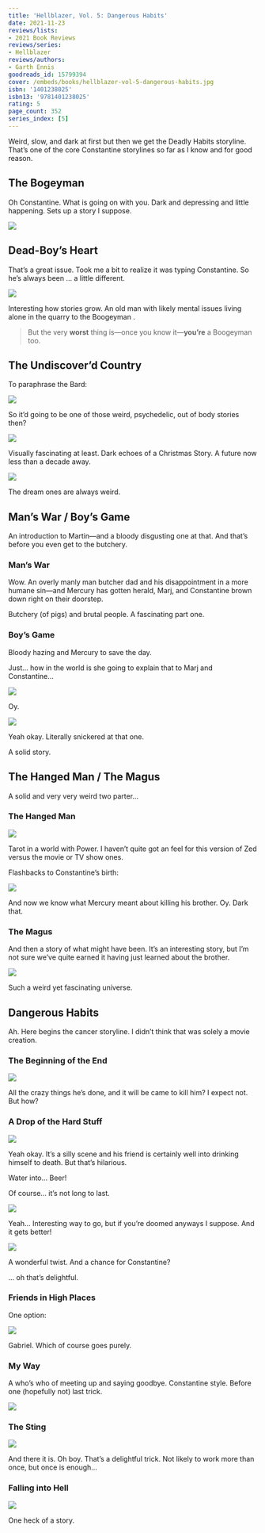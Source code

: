 ```yaml
---
title: 'Hellblazer, Vol. 5: Dangerous Habits'
date: 2021-11-23
reviews/lists:
- 2021 Book Reviews
reviews/series:
- Hellblazer
reviews/authors:
- Garth Ennis
goodreads_id: 15799394
cover: /embeds/books/hellblazer-vol-5-dangerous-habits.jpg
isbn: '1401238025'
isbn13: '9781401238025'
rating: 5
page_count: 352
series_index: [5]
---
```

Weird, slow, and dark at first but then we get the Deadly Habits storyline. That’s one of the core Constantine storylines so far as I know and for good reason. 

## The Bogeyman
Oh Constantine. What is going on with you. Dark and depressing and little happening. Sets up a story I suppose. 

![](/embeds/books/attachments/hellblazer-5-c7c574.png)

## Dead-Boy’s Heart 
That’s a great issue. Took me a bit to realize it was typing Constantine. So he’s always been … a little different. 

![](/embeds/books/attachments/hellblazer-5-29fe35.png)

Interesting how stories grow. An old man with likely mental issues living alone in the quarry to the Boogeyman . 

> But the very **worst** thing is—once you know it—**you’re** a Boogeyman too.   

## The Undiscover’d Country
To paraphrase the Bard:

![](/embeds/books/attachments/hellblazer-5-7cba00.png)

So it’d going to be one of those weird, psychedelic, out of body stories then?

![](/embeds/books/attachments/hellblazer-5-efd627.png)

Visually fascinating at least. Dark echoes of a Christmas Story. A future now less than a decade away. 

![](/embeds/books/attachments/hellblazer-5-c02f9c.png)

The dream ones are always weird. 

## Man’s War / Boy’s Game
An introduction to Martin—and a bloody disgusting one at that. And that’s before you even get to the butchery. 

### Man’s War
Wow. An overly manly man butcher dad and his disappointment in a more humane sin—and Mercury has gotten herald, Marj, and Constantine brown down right on their doorstep. 

Butchery (of pigs) and brutal people. A fascinating part one. 

### Boy’s Game
Bloody hazing and Mercury to save the day. 

Just… how in the world is she going to explain that to Marj and Constantine…

![](/embeds/books/attachments/hellblazer-5-898b71.png)

Oy. 

![](/embeds/books/attachments/hellblazer-5-d6e3b5.png)

Yeah okay. Literally snickered at that one. 

A solid story. 

## The Hanged Man / The Magus
A solid and very very weird two parter…

### The Hanged Man

![](/embeds/books/attachments/hellblazer-5-9c05d5.png)

Tarot in a world with Power. I haven’t quite got an feel for this version of Zed versus the movie or TV show ones. 

Flashbacks to Constantine’s birth:

![](/embeds/books/attachments/hellblazer-5-0f4713.png)

And now we know what Mercury meant about killing his brother. Oy. Dark that. 

### The Magus
And then a story of what might have been. It’s an interesting story, but I’m not sure we’ve quite earned it having just learned about the brother. 

![](/embeds/books/attachments/hellblazer-5-de4931.png)

Such a weird yet fascinating universe. 

## Dangerous Habits
Ah. Here begins the cancer storyline. I didn’t think that was solely a movie creation. 

### The Beginning of the End

![](/embeds/books/attachments/hellblazer-5-0f3ce7.png)

All the  crazy things he’s done, and it will be came to kill him? I expect not. But how?

### A Drop of the Hard Stuff 

![](/embeds/books/attachments/hellblazer-5-7de5ba.png)

Yeah okay. It’s a silly scene and his friend is certainly well into drinking himself to death. But that’s hilarious. 

Water into… Beer!

Of course… it’s not long to last. 

![](/embeds/books/attachments/hellblazer-5-4ece4a.png)

Yeah… Interesting way to go, but if you’re doomed anyways I suppose. And it gets better!

![](/embeds/books/attachments/hellblazer-5-a5e00e.png)

A wonderful twist. And a chance for Constantine?

… oh that’s delightful. 

### Friends in High Places

One option:

![](/embeds/books/attachments/hellblazer-5-3e564f.png)

Gabriel. Which of course goes purely. 

### My Way

A who’s who of meeting up and saying goodbye. Constantine style. Before one (hopefully not) last trick. 

![](/embeds/books/attachments/hellblazer-5-4d33f0.png)

### The Sting

![](/embeds/books/attachments/hellblazer-5-59d9ea.png)

And there it is. Oh boy. That’s a delightful trick. Not likely to work more than once, but once is enough…

### Falling into Hell

![](/embeds/books/attachments/hellblazer-5-387511.png)

One heck of a story.